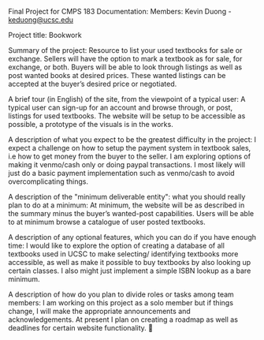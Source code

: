 Final Project for CMPS 183
Documentation:
Members:
Kevin Duong - keduong@ucsc.edu

Project title: 
Bookwork

Summary of the project: 
Resource to list your used textbooks for sale or exchange. Sellers will have the option to mark a textbook as for sale, for exchange, or both. Buyers will be able to look through listings as well as post wanted books at desired prices. These wanted listings can be accepted at the buyer’s desired price or negotiated.

A brief tour (in English) of the site, from the viewpoint of a typical user:
A typical user can sign-up for an account and browse through, or post, listings for used textbooks. The website will be setup to be accessible as possible, a prototype of the visuals is in the works.

A description of what you expect to be the greatest difficulty in the project:
I expect a challenge on how to setup the payment system in textbook sales, i.e how to get money from the buyer to the seller. I am exploring options of making it venmo/cash only or doing paypal transactions. I most likely will just do a basic payment implementation such as venmo/cash to avoid overcomplicating things.

A description of the "minimum deliverable entity": what you should really plan to do at a minimum:
At minimum, the website will be as described in the summary minus the buyer’s wanted-post capabilities. Users will be able to at minimum browse a catalogue of user posted textbooks.

A description of any optional features, which you can do if you have enough time:
I would like to explore the option of creating a database of all textbooks used in UCSC to make selecting/ identifying textbooks more accessible, as well as make it possible to buy textbooks by also looking up certain classes. I also might just implement a simple ISBN lookup as a bare minimum.

A description of how do you plan to divide roles or tasks among team members:
I am working on this project as a solo member but if things change, I will make the appropriate announcements and acknowledgements. At present I plan on creating a roadmap as well as deadlines for certain website functionality. 
